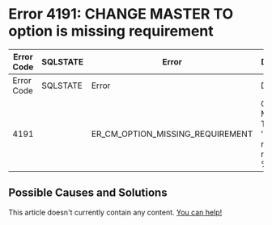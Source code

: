 
# Error 4191: CHANGE MASTER TO option is missing requirement


| Error Code | SQLSTATE | Error | Description |
| --- | --- | --- | --- |
| Error Code | SQLSTATE | Error | Description |
| 4191 |  | ER_CM_OPTION_MISSING_REQUIREMENT | CHANGE MASTER TO option '%s=%s' is missing requirement %s |




## Possible Causes and Solutions


This article doesn't currently contain any content. [You can help!](/kb/en/writing-and-editing-knowledge-base-articles/)

